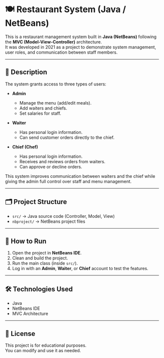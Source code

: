 # 🍽️ Restaurant System (Java / NetBeans)

This is a restaurant management system built in **Java (NetBeans)** following the **MVC (Model-View-Controller)** architecture.  
It was developed in 2021 as a project to demonstrate system management, user roles, and communication between staff members.

---

## 📌 Description
The system grants access to three types of users:

- **Admin**
  - Manage the menu (add/edit meals).
  - Add waiters and chiefs.
  - Set salaries for staff.

- **Waiter**
  - Has personal login information.
  - Can send customer orders directly to the chief.

- **Chief (Chef)**
  - Has personal login information.
  - Receives and reviews orders from waiters.
  - Can approve or decline orders.

This system improves communication between waiters and the chief while giving the admin full control over staff and menu management.

---

## 🗂️ Project Structure
- `src/` → Java source code (Controller, Model, View)
- `nbproject/` → NetBeans project files

---

## 🚀 How to Run
1. Open the project in **NetBeans IDE**.
2. Clean and build the project.
3. Run the main class (inside `src/`).
4. Log in with an **Admin**, **Waiter**, or **Chief** account to test the features.

---

## 🛠️ Technologies Used
- Java
- NetBeans IDE
- MVC Architecture

---

## 📜 License
This project is for educational purposes.  
You can modify and use it as needed.
